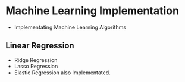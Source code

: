# Machine Learning Implementation

- Implementating Machine Learning Algorithms
## Linear Regression
- Ridge Regression
- Lasso Regression 
- Elastic Regression
also Implementated.
